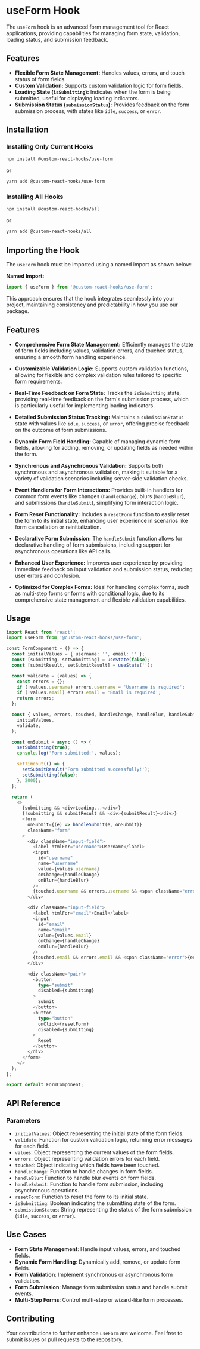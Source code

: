 # useForm Hook

The `useForm` hook is an advanced form management tool for React applications, providing capabilities for managing form state, validation, loading status, and submission feedback.

## Features

- **Flexible Form State Management:** Handles values, errors, and touch status of form fields.
- **Custom Validation:** Supports custom validation logic for form fields.
- **Loading State (`isSubmitting`):** Indicates when the form is being submitted, useful for displaying loading indicators.
- **Submission Status (`submissionStatus`):** Provides feedback on the form submission process, with states like `idle`, `success`, or `error`.

## Installation

### Installing Only Current Hooks

```bash
npm install @custom-react-hooks/use-form
```

or

```bash
yarn add @custom-react-hooks/use-form
```

### Installing All Hooks

```sh
npm install @custom-react-hooks/all
```

or

```sh
yarn add @custom-react-hooks/all
```

## Importing the Hook

The `useForm` hook must be imported using a named import as shown below:

**Named Import:**
```javascript
import { useForm } from '@custom-react-hooks/use-form';
```
This approach ensures that the hook integrates seamlessly into your project, maintaining consistency and predictability in how you use our package.


## Features

- **Comprehensive Form State Management:** Efficiently manages the state of form fields including values, validation errors, and touched status, ensuring a smooth form handling experience.

- **Customizable Validation Logic:** Supports custom validation functions, allowing for flexible and complex validation rules tailored to specific form requirements.

- **Real-Time Feedback on Form State:** Tracks the `isSubmitting` state, providing real-time feedback on the form's submission process, which is particularly useful for implementing loading indicators.

- **Detailed Submission Status Tracking:** Maintains a `submissionStatus` state with values like `idle`, `success`, or `error`, offering precise feedback on the outcome of form submissions.

- **Dynamic Form Field Handling:** Capable of managing dynamic form fields, allowing for adding, removing, or updating fields as needed within the form.

- **Synchronous and Asynchronous Validation:** Supports both synchronous and asynchronous validation, making it suitable for a variety of validation scenarios including server-side validation checks.

- **Event Handlers for Form Interactions:** Provides built-in handlers for common form events like changes (`handleChange`), blurs (`handleBlur`), and submissions (`handleSubmit`), simplifying form interaction logic.

- **Form Reset Functionality:** Includes a `resetForm` function to easily reset the form to its initial state, enhancing user experience in scenarios like form cancellation or reinitialization.

- **Declarative Form Submission:** The `handleSubmit` function allows for declarative handling of form submissions, including support for asynchronous operations like API calls.

- **Enhanced User Experience:** Improves user experience by providing immediate feedback on input validation and submission status, reducing user errors and confusion.

- **Optimized for Complex Forms:** Ideal for handling complex forms, such as multi-step forms or forms with conditional logic, due to its comprehensive state management and flexible validation capabilities.

## Usage

```typescript
import React from 'react';
import useForm from '@custom-react-hooks/use-form';

const FormComponent = () => {
  const initialValues = { username: '', email: '' };
  const [submitting, setSubmitting] = useState(false);
  const [submitResult, setSubmitResult] = useState('');

  const validate = (values) => {
    const errors = {};
    if (!values.username) errors.username = 'Username is required';
    if (!values.email) errors.email = 'Email is required';
    return errors;
  };

  const { values, errors, touched, handleChange, handleBlur, handleSubmit, resetForm } = useForm(
    initialValues,
    validate,
  );

  const onSubmit = async () => {
    setSubmitting(true);
    console.log('Form submitted:', values);

    setTimeout(() => {
      setSubmitResult('Form submitted successfully!');
      setSubmitting(false);
    }, 2000);
  };

  return (
    <>
      {submitting && <div>Loading...</div>}
      {!submitting && submitResult && <div>{submitResult}</div>}
      <form
        onSubmit={(e) => handleSubmit(e, onSubmit)}
        className="form"
      >
        <div className="input-field">
          <label htmlFor="username">Username</label>
          <input
            id="username"
            name="username"
            value={values.username}
            onChange={handleChange}
            onBlur={handleBlur}
          />
          {touched.username && errors.username && <span className="error">{errors.username}</span>}
        </div>

        <div className="input-field">
          <label htmlFor="email">Email</label>
          <input
            id="email"
            name="email"
            value={values.email}
            onChange={handleChange}
            onBlur={handleBlur}
          />
          {touched.email && errors.email && <span className="error">{errors.email}</span>}
        </div>

        <div className="pair">
          <button
            type="submit"
            disabled={submitting}
          >
            Submit
          </button>
          <button
            type="button"
            onClick={resetForm}
            disabled={submitting}
          >
            Reset
          </button>
        </div>
      </form>
    </>
  );
};

export default FormComponent;
```

## API Reference

### Parameters

- `initialValues`: Object representing the initial state of the form fields.
- `validate`: Function for custom validation logic, returning error messages for each field.
- `values`: Object representing the current values of the form fields.
- `errors`: Object representing validation errors for each field.
- `touched`: Object indicating which fields have been touched.
- `handleChange`: Function to handle changes in form fields.
- `handleBlur`: Function to handle blur events on form fields.
- `handleSubmit`: Function to handle form submission, including asynchronous operations.
- `resetForm`: Function to reset the form to its initial state.
- `isSubmitting`: Boolean indicating the submitting state of the form.
- `submissionStatus`: String representing the status of the form submission (`idle`, `success`, or `error`).

## Use Cases

- **Form State Management**: Handle input values, errors, and touched fields.
- **Dynamic Form Handling**: Dynamically add, remove, or update form fields.
- **Form Validation**: Implement synchronous or asynchronous form validation.
- **Form Submission**: Manage form submission status and handle submit events.
- **Multi-Step Forms**: Control multi-step or wizard-like form processes.

## Contributing

Your contributions to further enhance `useForm` are welcome. Feel free to submit issues or pull requests to the repository.

